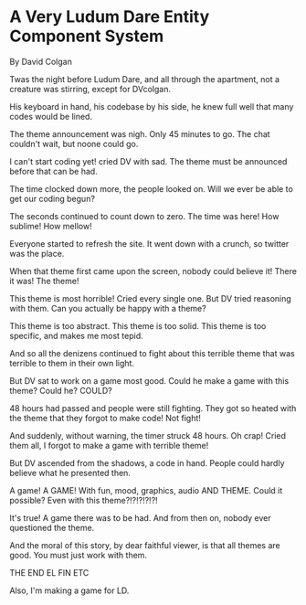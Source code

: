 A Very Ludum Dare Entity Component System
===========
By David Colgan

Twas the night before Ludum Dare, and all through the apartment, not a creature was stirring, except for DVcolgan.

His keyboard in hand, his codebase by his side, he knew full well that many codes would be lined.

The theme announcement was nigh.  Only 45 minutes to go.  The chat couldn't wait, but noone could go.

I can't start coding yet! cried DV with sad.  The theme must be announced before that can be had.

The time clocked down more, the people looked on.  Will we ever be able to get our coding begun?

The seconds continued to count down to zero.  The time was here!  How sublime! How mellow!

Everyone started to refresh the site.  It went down with a crunch, so twitter was the place.

When that theme first came upon the screen, nobody could believe it!  There it was!  The theme!

This theme is most horrible!  Cried every single one.  But DV tried reasoning with them.  Can you actually be happy with a theme?

This theme is too abstract.  This theme is too solid.  This theme is too specific, and makes me most tepid.

And so all the denizens continued to fight about this terrible theme that was terrible to them in their own light.

But DV sat to work on a game most good.  Could he make a game with this theme?  Could he?  COULD?

48 hours had passed and people were still fighting.  They got so heated with the theme that they forgot to make code!  Not fight!

And suddenly, without warning, the timer struck 48 hours.  Oh crap! Cried them all, I forgot to make a game with terrible theme!

But DV ascended from the shadows, a code in hand.  People could hardly believe what he presented then.

A game!  A GAME!  With fun, mood, graphics, audio AND THEME.  Could it possible?  Even with this theme?!?!?!?!?!

It's true!  A game there was to be had.  And from then on, nobody ever questioned the theme.


And the moral of this story, by dear faithful viewer, is that all themes are good.  You must just work with them.


THE END
EL FIN
ETC


Also, I'm making a game for LD.

